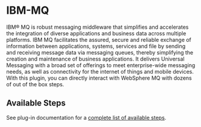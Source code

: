 
# IBM-MQ

IBM® MQ is robust messaging middleware that simplifies and accelerates the integration of diverse applications and business data across multiple platforms. IBM MQ facilitates the assured, secure and reliable exchange of information between applications, systems, services and file by sending and receiving message data via messaging queues, thereby simplifying the creation and maintenance of business applications. It delivers Universal Messaging with a broad set of offerings to meet enterprise-wide messaging needs, as well as connectivity for the internet of things and mobile devices. With this plugin, you can directly interact with WebSphere MQ with dozens of out of the box steps.

## Available Steps

See plug-in documentation for a [complete list of available steps](https://urbancode.github.io/IBM-UCx-PLUGIN-DOCS-BETA/UCD/WebSphereMQ/steps.html).
